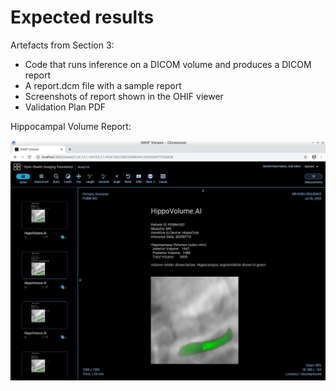 # Expected results

Artefacts from Section 3: 
  
* Code that runs inference on a DICOM volume and produces a DICOM report
* A report.dcm file with a sample report
* Screenshots of report shown in the OHIF viewer
* Validation Plan PDF

Hippocampal Volume Report:

![](OHIF_Report.PNG)